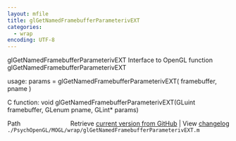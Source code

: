 ```yaml
---
layout: mfile
title: glGetNamedFramebufferParameterivEXT
categories:
  - wrap
encoding: UTF-8
---
```


glGetNamedFramebufferParameterivEXT  Interface to OpenGL function glGetNamedFramebufferParameterivEXT

usage:  params = glGetNamedFramebufferParameterivEXT\( framebuffer, pname \)

C function:  void glGetNamedFramebufferParameterivEXT\(GLuint framebuffer, GLenum pname, GLint\* params\)


<div class="code_header" style="text-align:right;">
  <span style="float:left;">Path&nbsp;&nbsp;</span> <span class="counter">Retrieve <a href=
  "https://raw.github.com/Psychtoolbox-3/Psychtoolbox-3/beta/./PsychOpenGL/MOGL/wrap/glGetNamedFramebufferParameterivEXT.m">current version from GitHub</a> | View <a href=
  "https://github.com/Psychtoolbox-3/Psychtoolbox-3/commits/beta/./PsychOpenGL/MOGL/wrap/glGetNamedFramebufferParameterivEXT.m">changelog</a></span>
</div>
<div class="code">
  <code>./PsychOpenGL/MOGL/wrap/glGetNamedFramebufferParameterivEXT.m</code>
</div>
